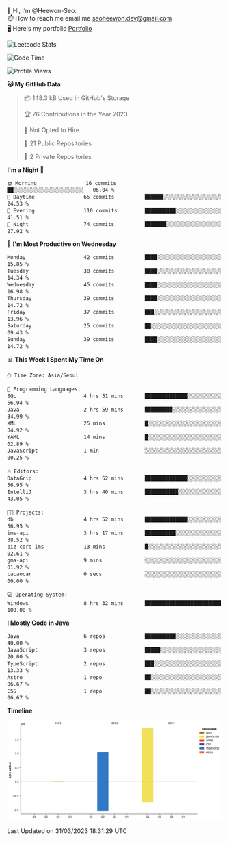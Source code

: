 👋 Hi, I’m @Heewon-Seo.  
📫 How to reach me email me seoheewon.dev@gmail.com   
🖥 Here's my portfolio [Portfolio](https://haileynotes.notion.site/HEEWON-SEO-f98fe97412ee4a6a94fd24fe6832f84c)

![Leetcode Stats](https://leetcode.card.workers.dev/?username=Heewon-Seo)

 <!--START_SECTION:waka-->
![Code Time](http://img.shields.io/badge/Code%20Time-366%20hrs%206%20mins-blue)

![Profile Views](http://img.shields.io/badge/Profile%20Views-0-blue)

**🐱 My GitHub Data** 

> 📦 148.3 kB Used in GitHub's Storage 
 > 
> 🏆 76 Contributions in the Year 2023
 > 
> 🚫 Not Opted to Hire
 > 
> 📜 21 Public Repositories 
 > 
> 🔑 2 Private Repositories 
 > 
**I'm a Night 🦉** 

```text
🌞 Morning                16 commits          ██░░░░░░░░░░░░░░░░░░░░░░░   06.04 % 
🌆 Daytime                65 commits          ██████░░░░░░░░░░░░░░░░░░░   24.53 % 
🌃 Evening                110 commits         ██████████░░░░░░░░░░░░░░░   41.51 % 
🌙 Night                  74 commits          ███████░░░░░░░░░░░░░░░░░░   27.92 % 
```
📅 **I'm Most Productive on Wednesday** 

```text
Monday                   42 commits          ████░░░░░░░░░░░░░░░░░░░░░   15.85 % 
Tuesday                  38 commits          ████░░░░░░░░░░░░░░░░░░░░░   14.34 % 
Wednesday                45 commits          ████░░░░░░░░░░░░░░░░░░░░░   16.98 % 
Thursday                 39 commits          ████░░░░░░░░░░░░░░░░░░░░░   14.72 % 
Friday                   37 commits          ███░░░░░░░░░░░░░░░░░░░░░░   13.96 % 
Saturday                 25 commits          ██░░░░░░░░░░░░░░░░░░░░░░░   09.43 % 
Sunday                   39 commits          ████░░░░░░░░░░░░░░░░░░░░░   14.72 % 
```


📊 **This Week I Spent My Time On** 

```text
🕑︎ Time Zone: Asia/Seoul

💬 Programming Languages: 
SQL                      4 hrs 51 mins       ██████████████░░░░░░░░░░░   56.94 % 
Java                     2 hrs 59 mins       █████████░░░░░░░░░░░░░░░░   34.99 % 
XML                      25 mins             █░░░░░░░░░░░░░░░░░░░░░░░░   04.92 % 
YAML                     14 mins             █░░░░░░░░░░░░░░░░░░░░░░░░   02.89 % 
JavaScript               1 min               ░░░░░░░░░░░░░░░░░░░░░░░░░   00.25 % 

🔥 Editors: 
DataGrip                 4 hrs 52 mins       ██████████████░░░░░░░░░░░   56.95 % 
IntelliJ                 3 hrs 40 mins       ███████████░░░░░░░░░░░░░░   43.05 % 

🐱‍💻 Projects: 
db                       4 hrs 52 mins       ██████████████░░░░░░░░░░░   56.95 % 
ims-api                  3 hrs 17 mins       ██████████░░░░░░░░░░░░░░░   38.52 % 
biz-core-ims             13 mins             █░░░░░░░░░░░░░░░░░░░░░░░░   02.61 % 
gma-api                  9 mins              ░░░░░░░░░░░░░░░░░░░░░░░░░   01.92 % 
cacaocar                 0 secs              ░░░░░░░░░░░░░░░░░░░░░░░░░   00.00 % 

💻 Operating System: 
Windows                  8 hrs 32 mins       █████████████████████████   100.00 % 
```

**I Mostly Code in Java** 

```text
Java                     6 repos             ██████████░░░░░░░░░░░░░░░   40.00 % 
JavaScript               3 repos             █████░░░░░░░░░░░░░░░░░░░░   20.00 % 
TypeScript               2 repos             ███░░░░░░░░░░░░░░░░░░░░░░   13.33 % 
Astro                    1 repo              ██░░░░░░░░░░░░░░░░░░░░░░░   06.67 % 
CSS                      1 repo              ██░░░░░░░░░░░░░░░░░░░░░░░   06.67 % 
```



**Timeline**

![Lines of Code chart](https://raw.githubusercontent.com/Heewon-Seo/Heewon-Seo/main/assets/bar_graph.png)


 Last Updated on 31/03/2023 18:31:29 UTC
<!--END_SECTION:waka-->

